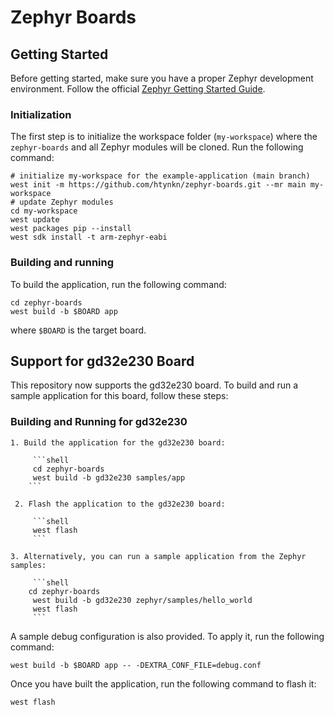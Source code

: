 # Zephyr Boards

## Getting Started

Before getting started, make sure you have a proper Zephyr development
environment. Follow the official
[Zephyr Getting Started Guide](https://docs.zephyrproject.org/latest/getting_started/index.html).

### Initialization

The first step is to initialize the workspace folder (``my-workspace``) where
the ``zephyr-boards`` and all Zephyr modules will be cloned. Run the following
command:

```shell
# initialize my-workspace for the example-application (main branch)
west init -m https://github.com/htynkn/zephyr-boards.git --mr main my-workspace
# update Zephyr modules
cd my-workspace
west update
west packages pip --install
west sdk install -t arm-zephyr-eabi
```

### Building and running

To build the application, run the following command:

```shell
cd zephyr-boards
west build -b $BOARD app
```

where `$BOARD` is the target board.

## Support for gd32e230 Board
    
This repository now supports the gd32e230 board. To build and run a sample application for this board, follow these steps:
    
### Building and Running for gd32e230
    
    1. Build the application for the gd32e230 board:
    
         ```shell
         cd zephyr-boards
         west build -b gd32e230 samples/app
        ```
    
     2. Flash the application to the gd32e230 board:
    
         ```shell
         west flash
         ```
    
    3. Alternatively, you can run a sample application from the Zephyr samples:
    
         ```shell
        cd zephyr-boards
         west build -b gd32e230 zephyr/samples/hello_world
         west flash
         ```
    

A sample debug configuration is also provided. To apply it, run the following
command:

```shell
west build -b $BOARD app -- -DEXTRA_CONF_FILE=debug.conf
```

Once you have built the application, run the following command to flash it:

```shell
west flash
```


